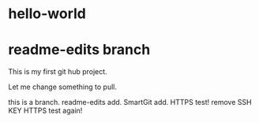 # hello-world
# readme-edits branch
This is my first git hub project.
 
Let me change something to pull.

this is a branch.
readme-edits add.
SmartGit add.
HTTPS test!
remove SSH KEY HTTPS test again!